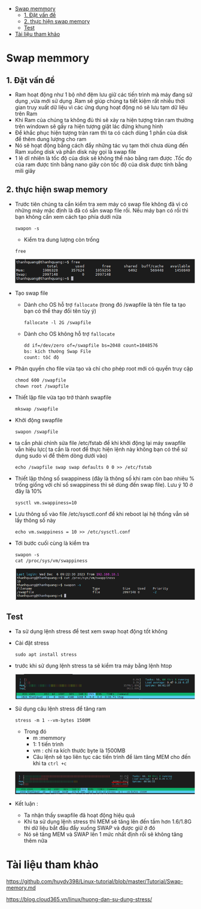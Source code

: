 
- [Swap memmory](#swap-memmory)
  - [1. Đặt vấn đề](#1-đặt-vấn-đề)
  - [2. thực hiện swap memory](#2-thực-hiện-swap-memory)
  - [Test](#test)
- [Tài liệu tham khảo](#tài-liệu-tham-khảo)

# Swap memmory
## 1. Đặt vấn đề
- Ram hoạt động như 1 bộ nhớ đệm lưu giữ các tiến trình mà máy đang sử dụng ,vừa mới sử dụng .Ram sẽ giúp chúng ta tiết kiệm rất nhiều thời gian truy xuất dữ liệu vì các ứng dụng hoạt động nó sẽ lưu tạm dữ liệu trên Ram
- Khi Ram của chúng ta không đủ thì sẽ xảy ra hiện tượng tràn ram thường trên windown sẽ gấy ra hiện tượng giật lác đứng khung hình
- Để khắc phục hiện tượng tràn ram thì ta có cách dùng 1 phần của disk để thêm dung lượng cho ram
- Nó sẽ hoạt động bằng cách đẩy những tác vụ tạm thời chưa dùng đến Ram xuống disk và phần disk này gọi là swap file
- 1 lẽ dĩ nhiên là tốc độ của disk sẽ không thể nào bằng ram được .Tốc đọ của ram được tính bằng nano giây còn tốc độ của disk được tính bằng mili giây

## 2. thực hiện swap memory
- Trước tiên chúng ta cần kiểm tra xem máy có swap file không đã vì có những máy mặc định là đã có sẵn swap file rồi. Nếu máy bạn có rồi thì bạn không cần xem cách tạo phía dưới nữa

    ```
    swapon -s
    ```
    - Kiểm tra dung lượng còn trống

    ```
    free
    ```
    ![Alt](/thuctap/anh/Screenshot_412.png)
- Tạo swap file
  - Dành cho OS hỗ trợ `fallocate` (trong đó /swapfile là tên file ta tạo bạn có thể thay đổi tên tùy ý)
    ```
    fallocate -l 2G /swapfile
    ```
  - Dành cho OS không hỗ trợ `fallocate`
    ```
    dd if=/dev/zero of=/swapfile bs=2048 count=1048576
    bs: kích thướng Swap File
    count: tốc độ
    ```

- Phân quyền cho file vừa tạo và chỉ cho phép root mới có quyền truy cập
  ```
  chmod 600 /swapfile
  chown root /swapfile
  ```
- Thiết lập file vừa tạo trở thành swapfile

    ```
    mkswap /swapfile
    ```
- Khởi động swapfile

    ```
    swapon /swapfile
    ```
- ta cần phải chỉnh sửa file /etc/fstab để khi khởi động lại máy swapfile vẫn hiệu lực( ta cần là root để thực hiện lệnh này không bạn có thể sử dụng sudo vi để thêm dòng dưới vào)
    ```
    echo /swapfile swap swap defaults 0 0 >> /etc/fstab
    ```
- Thiết lập thông số swappiness (đây là thông số khi ram còn bao nhiêu % trống giống với chỉ số swappiness thì sẽ dùng đến swap file). Lưu ý 10 ở đây là 10%

    ```
    sysctl vm.swappiness=10
    ```
- Lưu thông số vào file /etc/sysctl.conf để khi reboot lại hệ thống vẫn sẽ lấy thông số này
    ```
    echo vm.swappiness = 10 >> /etc/sysctl.conf
    ```
- Tới bước cuối cùng là kiểm tra

    ```
    swapon -s
    cat /proc/sys/vm/swappiness
    ```

    ![Alt](/thuctap/anh/Screenshot_411.png)

## Test
- Ta sử dụng lệnh stress để test xem swap hoạt động tốt không
- Cài đặt stress
    ```
    sudo apt install stress
    ```
- trước khi sử dụng lệnh stress ta sẽ kiểm tra máy bằng lệnh htop

    ![Alt](/thuctap/anh/Screenshot_416.png)

- Sử dụng câu lệnh stress để tăng ram
    ```
    stress -m 1 --vm-bytes 1500M
    ```
    - Trong đó 
      - m :memmory
      - 1: 1 tiến trình
      - vm : chỉ ra kích thước byte là 1500MB
      - Câu lệnh sẽ tạo liên tục các tiến trình để làm tăng MEM cho đến khi ta `ctrl +c`

    ![Alt](/thuctap/anh/Screenshot_417.png)

- Kết luận :
  - Ta nhận thấy swapfile đã hoạt động hiệu quả
  - Khi ta sử dụng lệnh stress thì MEM sẽ tăng lên đến tầm hơn 1.6/1.8G thì dữ liệu bắt đầu đẩy xuống SWAP và được giữ ở đó 
  - Nó sẽ tăng MEM và SWAP lên 1 mức nhất định rồi sẽ không tăng thêm nữa
# Tài liệu tham khảo
https://github.com/huydv398/Linux-tutorial/blob/master/Tutorial/Swap-memory.md

https://blog.cloud365.vn/linux/huong-dan-su-dung-stress/